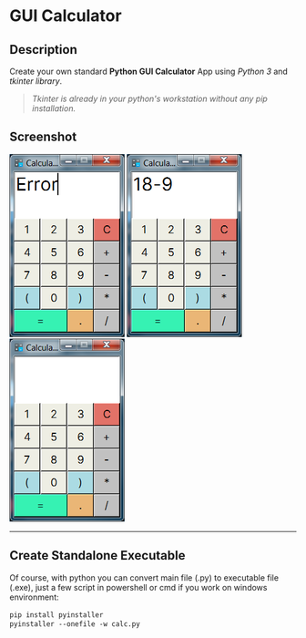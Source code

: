 # GUI Calculator
## Description
Create your own standard **Python GUI Calculator** App using *Python 3* and *tkinter library*.

> *Tkinter is already in your python's workstation without any *pip* installation.*

## Screenshot
![Calculator App](calc_1.png)
![Calculator App](calc_3.png)
![Calculator App](calc_2.png)

---

## Create Standalone Executable
Of course, with python you can convert main file (.py) to executable file (.exe), just a few script in powershell or cmd if you work on windows environment:

```shell
pip install pyinstaller
pyinstaller --onefile -w calc.py
```
